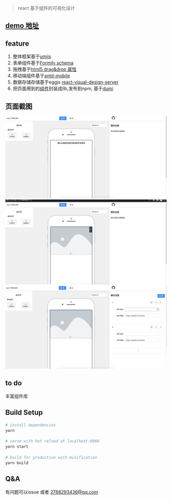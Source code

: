 > react 基于组件的可视化设计

## [demo 地址](http://react-visual-design.kokiy.xyz/visual-page/edit?pageId=7)

## feature

1. 整体框架基于[umijs](https://umijs.org/)
2. 表单组件基于[Formily schema](https://formilyjs.org/#/bdCRC5/dzUZU8il)
3. 拖拽基于[html5 drag&drop 属性](https://developer.mozilla.org/zh-CN/docs/Web/API/HTML_Drag_and_Drop_API)
4. 移动端组件基于[antd-mobile](https://mobile.ant.design/)
5. 数据存储存储基于eggjs [react-visual-design-server](https://github.com/react-visual-design/react-visual-design-server)
6. 把页面用到的[组件](https://github.com/react-visual-design/react-visual-design-components)封装成lib,发布到npm, 基于[dumi](https://github.com/umijs/dumi)


## 页面截图

![效果图1](./README/screen1.jpg)
![效果图2](./README/screen2.jpg)
![效果图3](./README/screen3.jpg)

## to do
丰富组件库

## Build Setup

```bash
# install dependencies
yarn

# serve with hot reload at localhost:8080
yarn start

# build for production with minification
yarn build
```


## Q&A
有问题可以issue 或者 2788293436@qq.com
